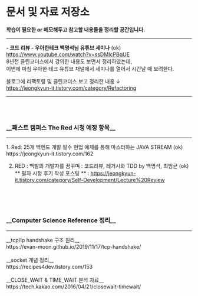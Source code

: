 # 문서 및 자료 저장소

**학습이 필요한 or 메모해두고 참고할 내용들을 정리할 공간입니다.**<hr>

__- 코드 리뷰 - 우아한테크 백명석님 유튜브 세미나__  (ok)<br>
https://www.youtube.com/watch?v=ssDMIcPBqUE<br>
8년전 클린코더스에서 강의한 내용도 보면서 정리하였는데, <br>
이번에 마침 우아한 테크 유튜브 채널에서 세미나를 열어서 시간날 때 보려한다.<br>

블로그에 리팩토링 및 클린코더스 보고 정리한 내용 ↓<br>
https://jeongkyun-it.tistory.com/category/Refactoring

<hr><br><br>
 <h3>__패스트 캠퍼스 The Red 시청 예정 항목__</h3> <hr>
1. Red: 25개 백엔드 개발 필수 현업 예제를 통해 마스터하는 JAVA STREAM  (ok)<br>
https://jeongkyun-it.tistory.com/162

2. RED : 백발의 개발자를 꿈꾸며 : 코드리뷰, 레거시와 TDD by 백명석, 최범균 (ok)<br>
** 필자 시청 후기 작성 포스팅 **
: https://jeongkyun-it.tistory.com/category/Self-Development/Lecture%20Review <br>


<br><br><br>

<h3>__Computer Science Reference 정리__</h3><hr>
__tcp/ip handshake 구조 원리__<br>
https://evan-moon.github.io/2019/11/17/tcp-handshake/
<br><br>
__socket 개념 정리__<br>
https://recipes4dev.tistory.com/153
<br><br>
__CLOSE_WAIT & TIME_WAIT 분석 자료__ <br>
https://tech.kakao.com/2016/04/21/closewait-timewait/
